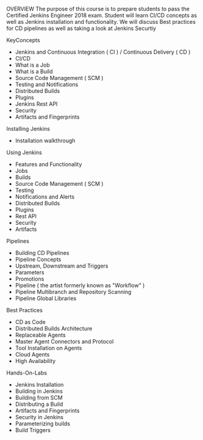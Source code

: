 OVERVIEW
The purpose of this course is to prepare students to pass the Certified Jenkins Engineer 2018 exam. Student will learn CI/CD concepts as well as Jenkins installation and functionality. We will discuss Best practices for CD pipelines as well as taking a look at Jenkins Securtiy

KeyConcepts
- Jenkins and Continuous Integration ( CI ) / Continuous Delivery ( CD )
- CI/CD
- What is a Job
- What is a Build
- Source Code Management ( SCM )
- Testing and Notifications
- Distributed Builds
- Plugins
- Jenkins Rest API
- Security
- Artifacts and Fingerprints

Installing Jenkins
- Installation walkthrough

Using Jenkins
- Features and Functionality
- Jobs
- Builds
- Source Code Management ( SCM )
- Testing
- Notifications and Alerts
- Distributed Builds
- Plugins
- Rest API
- Security
- Artifacts

Pipelines
- Building CD Pipelines
- Pipeline Concepts
- Upstream, Downstream and Triggers
- Parameters
- Promotions
- Pipeline ( the artist formerly known as "Workflow" )
- Pipeline Multibranch and Repository Scanning
- Pipeline Global Libraries

Best Practices
- CD as Code
- Distributed Builds Architecture
- Replaceable Agents
- Master Agent Connectors and Protocol
- Tool Installation on Agents
- Cloud Agents
- High Availability

Hands-On-Labs
- Jenkins Installation 
- Building in Jenkins
- Building from SCM
- Distributing a Build
- Artifacts and Fingerprints
- Security in Jenkins
- Parameterizing builds 
- Build Triggers 
